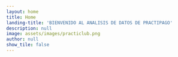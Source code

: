 ```yaml
---
layout: home
title: Home
landing-title: 'BIENVENIDO AL ANALISIS DE DATOS DE PRACTIPAGO'
description: null
image: assets/images/practiclub.png
author: null
show_tile: false
---
```


